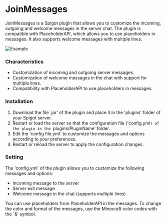 # JoinMessages

JoinMessages is a Spigot plugin that allows you to customize the incoming, outgoing and welcome messages in the server chat. The plugin is compatible with PlaceholderAPI, which allows you to use placeholders in messages. It also supports welcome messages with multiple lines.

![Example](https://i.imgur.com/NrQevbw.png)
### Characteristics

- Customization of incoming and outgoing server messages.
- Customization of welcome messages in the chat with support for multiple lines.
- Compatibility with PlaceholderAPI to use placeholders in messages.
###

### Installation

1. Download the file`.jar' of the plugin and place it in the 'plugins' folder of your Spigot server.
2. Restart or load the server so that the configuration file ('config.yml`) of the plugin in the `plugins/PluginName' folder.
3. Edit the 'config file.yml` to customize the messages and options according to your preferences.
4. Restart or reload the server to apply the configuration changes.
###

### Setting

The 'config.yml' of the plugin allows you to customize the following messages and options:

- Incoming message to the server
- Server exit message
- Welcome message in the chat (supports multiple lines)

You can use placeholders from PlaceholderAPI in the messages. To change the color and format of the messages, use the Minecraft color codes with the `&' symbol.
###
